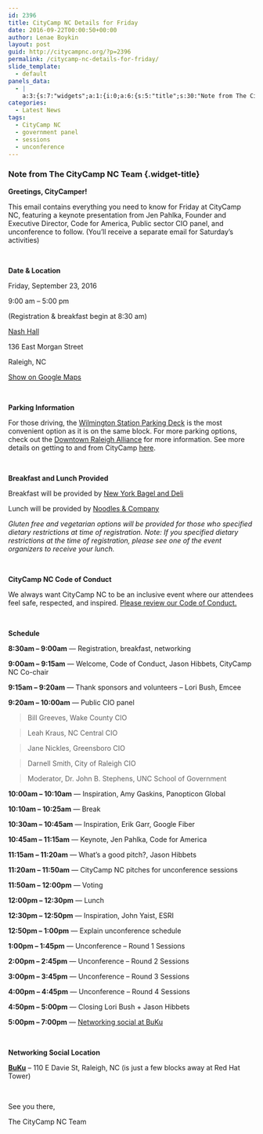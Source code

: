```yaml
---
id: 2396
title: CityCamp NC Details for Friday
date: 2016-09-22T00:00:50+00:00
author: Lenae Boykin
layout: post
guid: http://citycampnc.org/?p=2396
permalink: /citycamp-nc-details-for-friday/
slide_template:
  - default
panels_data:
  - |
    a:3:{s:7:"widgets";a:1:{i:0;a:6:{s:5:"title";s:30:"Note from The CityCamp NC Team";s:4:"text";s:4520:"<p><strong>Greetings, CityCamper!</strong></p><p>This email contains everything you need to know for Friday at CityCamp NC, featuring a keynote presentation from Jen Pahlka, Founder and Executive Director, Code for America, Public sector CIO panel, and unconference to follow. (You'll receive a separate email for Saturday's activities)</p><p> </p><p><strong>Date &amp; Location</strong><br /> Friday, September 23, 2016<br /> 9:00 am - 5:00 pm<br /> (Registration &amp; breakfast begin at 8:30 am)</p><p><a href="http://churchonmorgan.com/" target="_blank">Nash Hall</a><br /> 136 East Morgan Street<br /> Raleigh, NC<br /> <a href="https://www.google.com/maps/place/136+E+Morgan+St,+Raleigh,+NC+27601/@35.7793312,-78.639001,17z/data=!3m1!4b1!4m5!3m4!1s0x89ac5f6d09623cf9:0x1b4ddf5bd9c24d37!8m2!3d35.7793312!4d-78.6368123?hl=en-US" target="_blank">Show on Google Maps</a></p><p> </p><p><strong>Parking Information</strong><br /> For those driving, the <a href="http://www.godowntownraleigh.com/go/wilmington-street-parking-deck" target="_blank">Wilmington Station Parking Deck</a> is the most convenient option as it is on the same block. For more parking options, check out the <a href="http://www.godowntownraleigh.com/get-around/parking/parking-decks" target="_blank">Downtown Raleigh Alliance</a> for more information. See more details on getting to and from CityCamp <a href="http://citycampnc.org/2016/09/19/get-to-and-from-citycamp-without-a-headache/" target="_blank">here</a>.</p><p> </p><p><strong>Breakfast and Lunch Provided</strong><br /> Breakfast will be provided by <a href="http://www.newyorkbagelsanddeli.com/" target="_blank">New York Bagel and Deli</a></p><p>Lunch will be provided by <a href="http://www.noodles.com/" target="_blank">Noodles &amp; Company</a><br /> <em>Gluten free and vegetarian options will be provided for those who specified dietary restrictions at time of registration. Note: If you specified dietary restrictions at the time of registration, please see one of the event organizers to receive your lunch.</em></p><p> </p><p><strong>CityCamp NC Code of Conduct</strong><br /> We always want CityCamp NC to be an inclusive event where our attendees feel safe, respected, and inspired. <a href="http://citycampnc.org/about/code-of-conduct/" target="_blank">Please review our Code of Conduct.</a></p><p> </p><p><strong>Schedule</strong><br /> <strong>8:30am – 9:00am</strong> — Registration, breakfast, networking<br /> <strong>9:00am – 9:15am</strong> — Welcome, Code of Conduct, Jason Hibbets, CityCamp NC Co-chair<br /> <strong>9:15am – 9:20am</strong> — Thank sponsors and volunteers – Lori Bush, Emcee<br /> <strong>9:20am – 10:00am</strong> — Public CIO panel</p><blockquote><p>Bill Greeves, Wake County CIO<br /> Leah Kraus, NC Central CIO<br /> Jane Nickles, Greensboro CIO<br /> Darnell Smith, City of Raleigh CIO<br /> Moderator, Dr. John B. Stephens, UNC School of Government</p></blockquote><p><strong>10:00am – 10:10am</strong> — Inspiration, Amy Gaskins, Panopticon Global<br /> <strong>10:10am – 10:25am</strong> — Break<br /> <strong>10:30am – 10:45am</strong> — Inspiration, Erik Garr, Google Fiber<br /> <strong>10:45am – 11:15am</strong> — Keynote, Jen Pahlka, Code for America<br /> <strong>11:15am – 11:20am</strong> — What’s a good pitch?, Jason Hibbets<br /> <strong>11:20am – 11:50am</strong> — CityCamp NC pitches for unconference sessions<br /> <strong>11:50am – 12:00pm</strong> — Voting<br /> <strong>12:00pm – 12:30pm</strong> — Lunch<br /> <strong>12:30pm – 12:50pm</strong> — Inspiration, John Yaist, ESRI<br /> <strong>12:50pm – 1:00pm</strong> — Explain unconference schedule<br /> <strong>1:00pm – 1:45pm</strong> — Unconference – Round 1 Sessions<br /> <strong>2:00pm – 2:45pm</strong> — Unconference – Round 2 Sessions<br /> <strong>3:00pm – 3:45pm</strong> — Unconference – Round 3 Sessions<br /> <strong>4:00pm – 4:45pm</strong> — Unconference – Round 4 Sessions<br /> <strong>4:50pm – 5:00pm</strong> — Closing Lori Bush + Jason Hibbets<br /> <strong>5:00pm – 7:00pm</strong> — <a href="http://www.bukuraleigh.com/" target="_blank">Networking social at BuKu</a></p><p> </p><p><strong>Networking Social Location</strong><br /> <a href="http://www.bukuraleigh.com/" target="_blank"><strong>BuKu</strong></a> – 110 E Davie St, Raleigh, NC (is just a few blocks away at Red Hat Tower)</p><p> </p><p>See you there,<br /> The CityCamp NC Team</p>";s:20:"text_selected_editor";s:4:"tmce";s:5:"autop";b:1;s:12:"_sow_form_id";s:13:"57e43c8caee39";s:11:"panels_info";a:7:{s:5:"class";s:31:"SiteOrigin_Widget_Editor_Widget";s:3:"raw";b:0;s:4:"grid";i:0;s:4:"cell";i:0;s:2:"id";i:0;s:9:"widget_id";s:36:"28e2ac78-3e5a-44f9-ba6f-85cf3c74d7f8";s:5:"style";a:1:{s:18:"background_display";s:4:"tile";}}}}s:5:"grids";a:1:{i:0;a:2:{s:5:"cells";i:1;s:5:"style";a:0:{}}}s:10:"grid_cells";a:1:{i:0;a:2:{s:4:"grid";i:0;s:6:"weight";i:1;}}}
categories:
  - Latest News
tags:
  - CityCamp NC
  - government panel
  - sessions
  - unconference
---
```

### Note from The CityCamp NC Team {.widget-title}

**Greetings, CityCamper!**

This email contains everything you need to know for Friday at CityCamp NC, featuring a keynote presentation from Jen Pahlka, Founder and Executive Director, Code for America, Public sector CIO panel, and unconference to follow. (You&#8217;ll receive a separate email for Saturday&#8217;s activities)

&nbsp;

**Date & Location**
  
Friday, September 23, 2016
  
9:00 am &#8211; 5:00 pm
  
(Registration & breakfast begin at 8:30 am)

<a href="http://churchonmorgan.com/" target="_blank">Nash Hall</a>
  
136 East Morgan Street
  
Raleigh, NC
  
<a href="https://www.google.com/maps/place/136+E+Morgan+St,+Raleigh,+NC+27601/@35.7793312,-78.639001,17z/data=!3m1!4b1!4m5!3m4!1s0x89ac5f6d09623cf9:0x1b4ddf5bd9c24d37!8m2!3d35.7793312!4d-78.6368123?hl=en-US" target="_blank">Show on Google Maps</a>

&nbsp;

**Parking Information**
  
For those driving, the <a href="http://www.godowntownraleigh.com/go/wilmington-street-parking-deck" target="_blank">Wilmington Station Parking Deck</a> is the most convenient option as it is on the same block. For more parking options, check out the <a href="http://www.godowntownraleigh.com/get-around/parking/parking-decks" target="_blank">Downtown Raleigh Alliance</a> for more information. See more details on getting to and from CityCamp <a href="http://citycampnc.org/2016/09/19/get-to-and-from-citycamp-without-a-headache/" target="_blank">here</a>.

&nbsp;

**Breakfast and Lunch Provided**
  
Breakfast will be provided by <a href="http://www.newyorkbagelsanddeli.com/" target="_blank">New York Bagel and Deli</a>

Lunch will be provided by <a href="http://www.noodles.com/" target="_blank">Noodles & Company</a>
  
_Gluten free and vegetarian options will be provided for those who specified dietary restrictions at time of registration. Note: If you specified dietary restrictions at the time of registration, please see one of the event organizers to receive your lunch._

&nbsp;

**CityCamp NC Code of Conduct**
  
We always want CityCamp NC to be an inclusive event where our attendees feel safe, respected, and inspired. <a href="http://citycampnc.org/about/code-of-conduct/" target="_blank">Please review our Code of Conduct.</a>

&nbsp;

**Schedule**
  
**8:30am – 9:00am** — Registration, breakfast, networking
  
**9:00am – 9:15am** — Welcome, Code of Conduct, Jason Hibbets, CityCamp NC Co-chair
  
**9:15am – 9:20am** — Thank sponsors and volunteers – Lori Bush, Emcee
  
**9:20am – 10:00am** — Public CIO panel

> Bill Greeves, Wake County CIO
  
> Leah Kraus, NC Central CIO
  
> Jane Nickles, Greensboro CIO
  
> Darnell Smith, City of Raleigh CIO
  
> Moderator, Dr. John B. Stephens, UNC School of Government

**10:00am – 10:10am** — Inspiration, Amy Gaskins, Panopticon Global
  
**10:10am – 10:25am** — Break
  
**10:30am – 10:45am** — Inspiration, Erik Garr, Google Fiber
  
**10:45am – 11:15am** — Keynote, Jen Pahlka, Code for America
  
**11:15am – 11:20am** — What’s a good pitch?, Jason Hibbets
  
**11:20am – 11:50am** — CityCamp NC pitches for unconference sessions
  
**11:50am – 12:00pm** — Voting
  
**12:00pm – 12:30pm** — Lunch
  
**12:30pm – 12:50pm** — Inspiration, John Yaist, ESRI
  
**12:50pm – 1:00pm** — Explain unconference schedule
  
**1:00pm – 1:45pm** — Unconference – Round 1 Sessions
  
**2:00pm – 2:45pm** — Unconference – Round 2 Sessions
  
**3:00pm – 3:45pm** — Unconference – Round 3 Sessions
  
**4:00pm – 4:45pm** — Unconference – Round 4 Sessions
  
**4:50pm – 5:00pm** — Closing Lori Bush + Jason Hibbets
  
**5:00pm – 7:00pm** — <a href="http://www.bukuraleigh.com/" target="_blank">Networking social at BuKu</a>

&nbsp;

**Networking Social Location**
  
<a href="http://www.bukuraleigh.com/" target="_blank"><strong>BuKu</strong></a> – 110 E Davie St, Raleigh, NC (is just a few blocks away at Red Hat Tower)

&nbsp;

See you there,
  
The CityCamp NC Team
